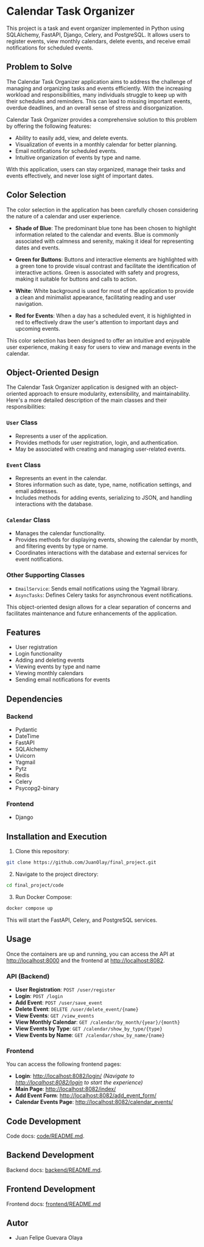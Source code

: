 # Calendar Task Organizer

This project is a task and event organizer implemented in Python using SQLAlchemy, FastAPI, Django, Celery, and PostgreSQL. It allows users to register events, view monthly calendars, delete events, and receive email notifications for scheduled events.

## Problem to Solve

The Calendar Task Organizer application aims to address the challenge of managing and organizing tasks and events efficiently. With the increasing workload and responsibilities, many individuals struggle to keep up with their schedules and reminders. This can lead to missing important events, overdue deadlines, and an overall sense of stress and disorganization.

Calendar Task Organizer provides a comprehensive solution to this problem by offering the following features:

- Ability to easily add, view, and delete events.
- Visualization of events in a monthly calendar for better planning.
- Email notifications for scheduled events.
- Intuitive organization of events by type and name.

With this application, users can stay organized, manage their tasks and events effectively, and never lose sight of important dates.

## Color Selection

The color selection in the application has been carefully chosen considering the nature of a calendar and user experience.

- **Shade of Blue**: The predominant blue tone has been chosen to highlight information related to the calendar and events. Blue is commonly associated with calmness and serenity, making it ideal for representing dates and events.

- **Green for Buttons**: Buttons and interactive elements are highlighted with a green tone to provide visual contrast and facilitate the identification of interactive actions. Green is associated with safety and progress, making it suitable for buttons and calls to action.

- **White**: White background is used for most of the application to provide a clean and minimalist appearance, facilitating reading and user navigation.

- **Red for Events**: When a day has a scheduled event, it is highlighted in red to effectively draw the user's attention to important days and upcoming events.

This color selection has been designed to offer an intuitive and enjoyable user experience, making it easy for users to view and manage events in the calendar.

## Object-Oriented Design

The Calendar Task Organizer application is designed with an object-oriented approach to ensure modularity, extensibility, and maintainability. Here's a more detailed description of the main classes and their responsibilities:

### `User` Class
- Represents a user of the application.
- Provides methods for user registration, login, and authentication.
- May be associated with creating and managing user-related events.

### `Event` Class
- Represents an event in the calendar.
- Stores information such as date, type, name, notification settings, and email addresses.
- Includes methods for adding events, serializing to JSON, and handling interactions with the database.

### `Calendar` Class
- Manages the calendar functionality.
- Provides methods for displaying events, showing the calendar by month, and filtering events by type or name.
- Coordinates interactions with the database and external services for event notifications.

### Other Supporting Classes
- `EmailService`: Sends email notifications using the Yagmail library.
- `AsyncTasks`: Defines Celery tasks for asynchronous event notifications.

This object-oriented design allows for a clear separation of concerns and facilitates maintenance and future enhancements of the application.


## Features

- User registration
- Login functionality
- Adding and deleting events
- Viewing events by type and name
- Viewing monthly calendars
- Sending email notifications for events

## Dependencies

### Backend

- Pydantic
- DateTime
- FastAPI
- SQLAlchemy
- Uvicorn
- Yagmail
- Pytz
- Redis
- Celery
- Psycopg2-binary

### Frontend

- Django

## Installation and Execution

1. Clone this repository:

```bash
git clone https://github.com/JuanOlay/final_project.git
```
2. Navigate to the project directory:
```bash
cd final_project/code
```
3. Run Docker Compose:
```bash
docker compose up
```
This will start the FastAPI, Celery, and PostgreSQL services.

## Usage

Once the containers are up and running, you can access the API at [http://localhost:8000](http://localhost:8000) and the frontend at [http://localhost:8082](http://localhost:8082).

### API (Backend)

- **User Registration**: `POST /user/register`
- **Login**: `POST /login`
- **Add Event**: `POST /user/save_event`
- **Delete Event**: `DELETE /user/delete_event/{name}`
- **View Events**: `GET /view_events`
- **View Monthly Calendar**: `GET /calendar/by_month/{year}/{month}`
- **View Events by Type**: `GET /calendar/show_by_type/{type}`
- **View Events by Name**: `GET /calendar/show_by_name/{name}`

### Frontend

You can access the following frontend pages:

- **Login**: [http://localhost:8082/login/](http://localhost:8082/login/) *(Navigate to [http://localhost:8082/login](http://localhost:8082/login) to start the experience)*
- **Main Page**: [http://localhost:8082/index/](http://localhost:8082/index/)
- **Add Event Form**: [http://localhost:8082/add_event_form/](http://localhost:8082/add_event_form/)
- **Calendar Events Page**: [http://localhost:8082/calendar_events/](http://localhost:8082/calendar_events/)

## Code Development

Code docs: [code/README.md](./code/README.md).

## Backend Development

Backend docs: [backend/README.md](./code/backend/README.md).

## Frontend Development

Frontend docs: [frontend/README.md](./code/frontend/README.md)

## Autor

- Juan Felipe Guevara Olaya
